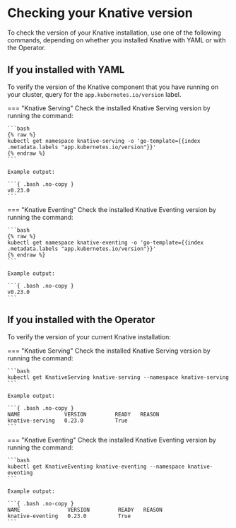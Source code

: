 # Checking your Knative version

To check the version of your Knative installation, use one of the following commands,
depending on whether you installed Knative with YAML or with the Operator.

## If you installed with YAML

To verify the version of the Knative component that you have running on your cluster, query for the
`app.kubernetes.io/version` label.

=== "Knative Serving"
    Check the installed Knative Serving version by running the command:

    ```bash
    {% raw %}
    kubectl get namespace knative-serving -o 'go-template={{index .metadata.labels "app.kubernetes.io/version"}}'
    {% endraw %}
    ```

    Example output:

    ```{ .bash .no-copy }
    v0.23.0
    ```


=== "Knative Eventing"
    Check the installed Knative Eventing version by running the command:

    ```bash
    {% raw %}
    kubectl get namespace knative-eventing -o 'go-template={{index .metadata.labels "app.kubernetes.io/version"}}'
    {% endraw %}
    ```

    Example output:

    ```{ .bash .no-copy }
    v0.23.0
    ```

## If you installed with the Operator

To verify the version of your current Knative installation:

=== "Knative Serving"
    Check the installed Knative Serving version by running the command:

    ```bash
    kubectl get KnativeServing knative-serving --namespace knative-serving
    ```

    Example output:

    ```{ .bash .no-copy }
    NAME              VERSION         READY   REASON
    knative-serving   0.23.0          True
    ```

=== "Knative Eventing"
    Check the installed Knative Eventing version by running the command:

    ```bash
    kubectl get KnativeEventing knative-eventing --namespace knative-eventing
    ```

    Example output:

    ```{ .bash .no-copy }
    NAME               VERSION         READY   REASON
    knative-eventing   0.23.0          True
    ```
